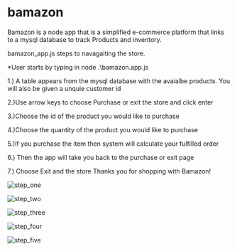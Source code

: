 # bamazon

Bamazon is a node app that is a simplified e-commerce platform that links to a mysql database to track Products and inventory.

bamazon_app.js steps to navagaiting the store.

*User starts by typing in node .\bamazon.app.js

1.) A table appears from the mysql database with the avaialbe products. You will also be given a unquie customer id

2.)Use arrow keys to choose Purchase or exit the store and click enter

3.)Choose the id of the product you would like to purchase

4.)Choose the quantity of the product you would like to purchase

5.)If you purchase the item then system will calculate your fulfilled order

6.) Then the app will take you back to the purchase or exit page

7.) Choose Exit and the store Thanks you for shopping with Bamazon!

![step_one](https://user-images.githubusercontent.com/29716259/29791081-bc418224-8c09-11e7-86bc-46d266f15fa0.PNG)


![step_two](https://user-images.githubusercontent.com/29716259/29791110-d0cb80be-8c09-11e7-8e66-b127264d3ebe.PNG)

![step_three](https://user-images.githubusercontent.com/29716259/29791125-e2ae412c-8c09-11e7-9ac9-ed7ea1fd4ee0.PNG)


![step_four](https://user-images.githubusercontent.com/29716259/29791136-ec71848a-8c09-11e7-9ee1-d0cca69a7a21.PNG)

![step_five](https://user-images.githubusercontent.com/29716259/29791139-f09088a4-8c09-11e7-918a-8b3a08aaea68.PNG)